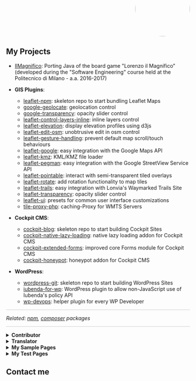 <p align="right" style="margin-top: -70px; text-align: right;">
  <a href="https://github.com/Raruto">
    <img style="border-radius:50%;" src="https://avatars.githubusercontent.com/u/9614886?s=400" height="150" />
  </a>
</p>
<p align="center" style="display:none;">
  <a href="https://raruto.github.io/">View at raruto.github.io</a>
</p>

## My Projects

- [IlMagnifico](https://raruto.github.io/IlMagnifico): Porting Java of the board game "Lorenzo il Magnifico" (developed during the "Software Engineering" course held at the Politecnico di Milano - a.a. 2016-2017)

- **GIS Plugins**:
  - [leaflet-npm](https://raruto.github.io/leaflet-npm): skeleton repo to start bundling Leaflet Maps
  - [google-geolocate](https://raruto.github.io/google-geolocate): geolocation control
  - [google-transparency](https://raruto.github.io/google-transparency): opacity slider control
  - [leaflet-control-layers-inline](https://raruto.github.io/leaflet-control-layers-inline): inline layers control
  - [leaflet-elevation](https://raruto.github.io/leaflet-elevation): display elevation profiles using d3js
  - [leaflet-edit-osm](https://raruto.github.io/leaflet-edit-osm): unobtrusive edit in osm control
  - [leaflet-gesture-handling](https://raruto.github.io/leaflet-gesture-handling): prevent default map scroll/touch behaviours
  - [leaflet-google](https://raruto.github.io/leaflet-google): easy integration with the Google Maps API
  - [leaflet-kmz](https://raruto.github.io/leaflet-kmz): KML/KMZ file loader
  - [leaflet-pegman](https://raruto.github.io/leaflet-pegman): easy integration with the Google StreetView Service API
  - [leaflet-pointable](https://raruto.github.io/leaflet-pointable): interact with semi-transparent tiled overlays
  - [leaflet-rotate](https://raruto.github.io/leaflet-rotate): add rotation functionality to map tiles
  - [leaflet-trails](https://raruto.github.io/leaflet-trails): easy integration with Lonvia's Waymarked Trails Site
  - [leaflet-transparency](https://raruto.github.io/leaflet-transparency): opacity slider control
  - [leaflet-ui](https://raruto.github.io/leaflet-ui): presets for common user interface customizations
  - [tile-proxy-php](https://raruto.github.io/tile-proxy-php): caching-Proxy for WMTS Servers

- **Cockpit CMS**:
  - [cockpit-blog](https://github.com/Raruto/cockpit-blog): skeleton repo to start building Cockpit Sites
  - [cockpit-native-lazy-loading](https://github.com/Raruto/cockpit-native-lazy-loading): native lazy loading addon for Cockpit CMS
  - [cockpit-extended-forms](https://github.com/Raruto/cockpit-extended-forms): improved core Forms module for Cockpit CMS
  - [cockpit-honeypot](https://github.com/Raruto/cockpit-honeypot): honeypot addon for Cockpit CMS

- **WordPress**:
  - [wordpress-git](https://raruto.github.io/wordpress-git): skeleton repo to start building WordPress Sites
  - [iubenda-for-wp](https://github.com/Raruto/iubenda-for-wp): WordPress plugin to allow non-JavaScript use of Iubenda's policy API
  - [wp-devops](https://raruto.github.io/wp-devops): helper plugin for every WP Developer

<hr style="background: #ccc;">
<p><em>Related: <a href="https://www.npmjs.com/~raruto">npm</a>, <a href="https://packagist.org/users/raruto/">composer</a> packages</em></p>
<hr style="background: #ccc;">

<details>
  <summary><b>Contributor</b></summary>
  <ul>
    <li><a href="https://github.com/agentejo/cockpit">Cockpit CMS</a>: <em>self-hosted headless and api-driven CMS</em></li>
    <li><a href="https://github.com/raffaelj/CpMultiplane">CpMultiplane</a>: <em>small PHP frontend for Cockpit CMS</em></li>
    <li><a href="https://github.com/afragen/wp-dependency-installer">WP Dependency Installer</a>: <em>lightweight class to automatically install WordPress plugins dependencies</em></li>
    <li><a href="https://wordpress.org/plugins/local-development/" rel="nofollow">Local Development</a>: <em>improved local development with just a WordPress plugin</em></li>
    <li><a href="https://github.com/afragen/github-updater">Github Updater</a>: <em>automatically update installed WordPress Git hosted themes and plugins</em></li>
    <li><a href="https://github.com/tomjn/composerpress">Composerpress</a>: <em>retroactively creates a composer.json for a WordPress site</em></li>
    <li><a href="https://plugins.trac.wordpress.org/browser/events-manager/" rel="nofollow">Events Manager</a>: <em>handle WordPress Events Registration, Bookings, Calendars and Locations with ease</em></li>
    <li><a href="https://github.com/Florent73/send-pdf-for-contact-form-7">Send PDF for Contact Form 7</a>: <em>automatically generate PDF files from Contact Form 7 submissions</em></li>
  </ul>
</details>

<details>
  <summary><b>Translator</b></summary>
  <ul>
    <li><a href="https://translate.wordpress.org/locale/it/default/wp-plugins/bbpress/" rel="nofollow">bbPress</a></li>
    <li><a href="https://translate.wordpress.org/locale/it/default/wp-plugins/buddypress/" rel="nofollow">BuddyPress</a></li>
    <li><a href="https://github.com/Raruto/cockpit-i18n">Cockpit CMS</a></li>
    <li><a href="https://github.com/raffaelj/CpMultiplane-i18n">CpMultiplane</a></li>
    <li><a href="https://translate.wordpress.org/locale/it/default/wp-plugins/events-manager/" rel="nofollow">Events Manager</a></li>
    <li><a href="https://translate.wordpress.org/locale/it/default/wp-plugins/featured-image-by-url/" rel="nofollow">Featured image by URL</a></li>
    <li><a href="https://github.com/horosproject/horos">Horos</a>: <em>DICOM medical image viewer</em></li>
    <li><a href="https://translate.wordpress.org/locale/it/default/wp-plugins/simple-history/" rel="nofollow">Simple History</a></li>
    <li><a href="https://translate.wordpress.org/locale/it/default/wp-plugins/user-submitted-posts/" rel="nofollow">User Submitted Posts</a></li>
    <li><a href="https://translate.wordpress.org/locale/it/default/wp-plugins/wp-upg/" rel="nofollow">User Post Gallery</a></li>
    <li><a href="https://translate.wordpress.org/locale/it/default/wp-plugins/woocommerce-email-inquiry-cart-options/" rel="nofollow">WooCommerce Email Inquiry &amp; Cart Options</a></li>
    <li><a href="https://translate.wordpress.org/locale/it/default/wp-themes/radcliffe/" rel="nofollow">Radcliffe</a></li>
  </ul>
</details>

<details>
  <summary><b>My Sample Pages</b></summary>
  <ul>
    <li><strong>Google Maps</strong>:
      <ul>
        <li><a href="/Raruto/raruto.github.io/blob/master/examples/google-geolocate/google-geolocate.html">geolocate control</a></li>
        <li><a href="/Raruto/raruto.github.io/blob/master/examples/google-transparency/google-transparency.html">opacity control</a></li>
      </ul>
    </li>
    <li><strong>Leaflet Maps</strong>:
      <ul>
        <li><a href="/Raruto/raruto.github.io/blob/master/leaflet-ui/examples/leaflet-ui.html">custom default-ui</a></li>
        <li><a href="/Raruto/raruto.github.io/blob/master/examples/leaflet-google/leaflet-google.html">google maps layers</a></li>
        <li><a href="/Raruto/raruto.github.io/blob/master/leaflet-transparency/examples/leaflet-transparency.html">opacity control</a></li>
        <li><a href="/Raruto/raruto.github.io/blob/master/leaflet-elevation/examples/leaflet-elevation_hoverable-tracks.html">elevation chart control</a></li>
        <li><a href="/Raruto/raruto.github.io/blob/master/leaflet-control-layers-inline/examples/leaflet-control-layers-inline.html">inline control-layers</a></li>
        <li><a href="/Raruto/raruto.github.io/blob/master/leaflet-kmz/examples/leaflet-kmz.html">kml/kmz layers</a></li>
        <li><a href="/Raruto/raruto.github.io/blob/master/leaflet-gesture-handling/examples/leaflet-gesture-handling.html">scroll/touch to zoom</a></li>
        <li><a href="/Raruto/raruto.github.io/blob/master/leaflet-pegman/examples/leaflet-pegman-lazyLoading.html">streetview control</a></li>
        <li><a href="/Raruto/raruto.github.io/blob/master/leaflet-pointable/examples/leaflet-pointable.html">pointable tiles</a></li>
        <li><a href="/Raruto/raruto.github.io/blob/master/leaflet-trails/examples/leaflet-trails.html">waymarked trails</a></li>
       </ul>
    </li>
  </ul>
</details>

<details>
  <summary><b>My Test Pages</b></summary>
  <ul>
    <li><a href="/Raruto/raruto.github.io/blob/master/3d">/3d</a></li>
    <li><a href="/Raruto/raruto.github.io/blob/master/maps">/maps</a></li>
  </ul>
</details>

## Contact me
<div id="tripetto"></div>
<script src="https://unpkg.com/tripetto-runner-foundation"></script>
<script src="https://unpkg.com/tripetto-runner-classic"></script>
<script src="https://unpkg.com/tripetto-services"></script>
<script>
var tripetto = TripettoServices.init({ token: "eyJhbGciOiJIUzI1NiIsInR5cCI6IkpXVCJ9.eyJ1c2VyIjoiS1JWUytRZmhQUnJxSkJ0eWZTZU82UldNTkhCOEx1NVRVYTVTQWplZno5MD0iLCJkZWZpbml0aW9uIjoibVRqVjJtckQ0ZWJCbWR5NWlNUnptVGJZZTRaVXlQQzJpSVZLWDZiTGlSOD0iLCJ0eXBlIjoiY29sbGVjdCJ9.33H9DigsyOEJpOrDa6OcEscng3fPiMKnohXGAvVoF1c" });

TripettoClassic.run({
    element: document.getElementById("tripetto"),
    definition: tripetto.definition,
    styles: tripetto.styles,
    l10n: tripetto.l10n,
    locale: tripetto.locale,
    translations: tripetto.translations,
    attachments: tripetto.attachments,
    onSubmit: tripetto.onSubmit
});
</script>
